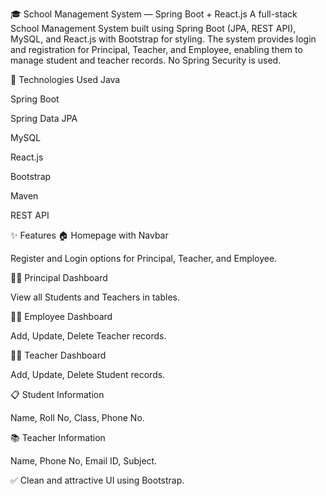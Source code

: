 🎓 School Management System — Spring Boot + React.js
A full-stack School Management System built using Spring Boot (JPA, REST API), MySQL, and React.js with Bootstrap for styling. The system provides login and registration for Principal, Teacher, and Employee, enabling them to manage student and teacher records. No Spring Security is used.

🔧 Technologies Used
Java

Spring Boot

Spring Data JPA

MySQL

React.js

Bootstrap

Maven

REST API


✨ Features
🏠 Homepage with Navbar

Register and Login options for Principal, Teacher, and Employee.

👨‍🏫 Principal Dashboard

View all Students and Teachers in tables.

🧑‍💼 Employee Dashboard

Add, Update, Delete Teacher records.

👩‍🏫 Teacher Dashboard

Add, Update, Delete Student records.

📋 Student Information

Name, Roll No, Class, Phone No.

📚 Teacher Information

Name, Phone No, Email ID, Subject.

✅ Clean and attractive UI using Bootstrap.





